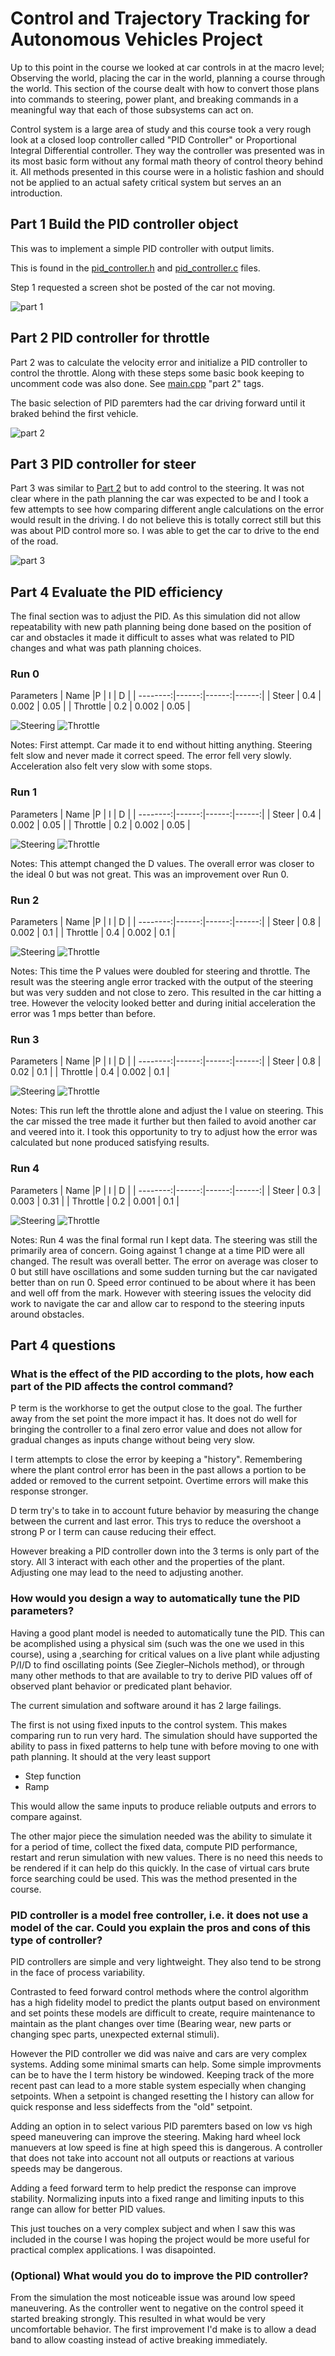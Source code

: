 # Control and Trajectory Tracking for Autonomous Vehicles Project

Up to this point in the course we looked at car controls in at the macro level; Observing the world, placing the car in the world, planning a course through the world. This section of the course dealt with how to convert those plans into commands to steering, power plant, and breaking commands in a meaningful way that each of those subsystems can act on.

Control system is a large area of study and this course took a very rough look at a closed loop controller called "PID Controller" or Proportional Integral Differential controller. They way the controller was presented was in its most basic form without any formal math theory of control theory behind it. All methods presented in this course were in a holistic fashion and should not be applied to an actual safety critical system but serves an an introduction.


## Part 1 Build the PID controller object
This was to implement a simple PID controller with output limits.

This is found in the [pid_controller.h](../project/pid_controller/pid_controller.h) and [pid_controller.c](../project/pid_controller/pid_controller.c) files.

Step 1 requested a screen shot be posted of the car not moving.

![part 1](images/part1.png)


## Part 2 PID controller for throttle
Part 2 was to calculate the velocity error and initialize a PID controller to control the throttle. Along with these steps some basic book keeping to uncomment code was also done.  See
[main.cpp](../project/pid_controller/main.cpp) "part 2" tags.

The basic selection of PID paremters had the car driving forward until it braked behind the first vehicle.

![part 2](images/part2.png)

## Part 3 PID controller for steer
Part 3 was similar to [Part 2](#Part2) but to add control to the steering. It was not clear where in the path planning the car was expected to be and I took a few attempts to see how comparing different angle calculations on the error would result in the driving. I do not believe this is totally correct still but this was about PID control more so. I was able to get the car to drive to the end of the road.

![part 3](images/part3.png)

## Part 4 Evaluate the PID efficiency

The final section was to adjust the PID. As this simulation did not allow repeatability with new path planning being done based on the position of car and obstacles it made it difficult to asses what was related to PID changes and what was path planning choices.


### Run 0
Parameters
| Name     |P      | I     | D     |
| --------:|------:|------:|------:|
| Steer    |  0.4  | 0.002 | 0.05  |
| Throttle |  0.2  | 0.002 | 0.05  |

![Steering](images/steering_run0_pid_p0_4_i0_002_d0_05.png)
![Throttle](images/throttle_run0_pid_p0_2_i0_002_d0_05.png)

Notes:
First attempt. Car made it to end without hitting anything. Steering felt slow and never made it correct speed. The error fell very slowly. Acceleration also felt very slow with some stops.

### Run 1
Parameters
| Name     |P      | I     | D     |
| --------:|------:|------:|------:|
| Steer    |  0.4  | 0.002 | 0.05  |
| Throttle |  0.2  | 0.002 | 0.05  |

![Steering](images/steering_run1_pid_p0_4_i0_002_d0_1.png)
![Throttle](images/throttle_run1_pid_p0_2_i0_002_d0_1.png)

Notes:
This attempt changed the D values. The overall error was closer to the ideal 0 but was not great. This was an improvement over Run 0.


### Run 2
Parameters
| Name     |P      | I     | D     |
| --------:|------:|------:|------:|
| Steer    |  0.8  | 0.002 | 0.1   |
| Throttle |  0.4  | 0.002 | 0.1   |

![Steering](images/steering_run2_pid_p0_8_i0_002_d0_1.png)
![Throttle](images/throttle_run2_pid_p0_4_i0_002_d0_1.png)

Notes: This time the P values were doubled for steering and throttle. The result was the steering angle error tracked with the output of the steering but was very sudden and not close to zero. This resulted in the car hitting a tree. However the velocity looked better and during initial acceleration the error was 1 mps better than before.

### Run 3
Parameters
| Name     |P      | I     | D     |
| --------:|------:|------:|------:|
| Steer    |  0.8  | 0.02 | 0.1   |
| Throttle |  0.4  | 0.002 | 0.1   |

![Steering](images/steering_run3_pid_p0_8_i0_02_d0_1.png)
![Throttle](images/throttle_run2_pid_p0_4_i0_002_d0_1.png)

Notes: This run left the throttle alone and adjust the I value on steering. This the car missed the tree made it further but then failed to avoid another car and veered into it. I took this opportunity to try to adjust how the error was calculated but none produced satisfying results.

### Run 4
Parameters
| Name     |P      | I     | D     |
| --------:|------:|------:|------:|
| Steer    |  0.3  | 0.003 | 0.31  |
| Throttle |  0.2  | 0.001 | 0.1  |

![Steering](images/steering_run4_pid_p0_3_i0_003_d0_31.png)
![Throttle](images/throttle_run4_pid_p0_2_i0_001_d0_1.png)

Notes: Run 4 was the final formal run I kept data. The steering was still the primarily area of concern. Going against 1 change at a time PID were all changed. The result was overall better. The error on average was closer to 0 but still have oscillations and some sudden turning but the car navigated better than on run 0. Speed error continued to be about where it has been and well off from the mark. However with steering issues the velocity did work to navigate the car and allow car to respond to the steering inputs around obstacles.


## Part 4 questions

### What is the effect of the PID according to the plots, how each part of the PID affects the control command?

P term is the workhorse to get the output close to the goal. The further away from the set point the more impact it has. It does not do well for bringing the controller to a final zero error value and does not allow for gradual changes as inputs change without being very slow.

I term attempts to close the error by keeping a "history". Remembering where the plant control error has been in the past allows a portion to be added or removed to the current setpoint. Overtime errors will make this response stronger.

D term try's to take in to account future behavior by measuring the change between the current and last error. This trys to reduce the overshoot a strong P or I term can cause reducing their effect.

However breaking a PID controller down into the 3 terms is only part of the story. All 3 interact with each other and the properties of the plant. Adjusting one may lead to the need to adjusting another.

### How would you design a way to automatically tune the PID parameters?

Having a good plant model is needed to automatically tune the PID. This can be acomplished using a physical sim (such was the one we used in this course), using a ,searching for critical values on a live plant while adjusting P/I/D to find oscillating points (See Ziegler–Nichols method), or through many other methods to that are available to try to derive PID values off of observed plant behavior or predicated plant behavior.

The current simulation and software around it has 2 large failings.

The first is not using fixed inputs to the control system. This makes comparing run to run very hard. The simulation should have supported the ability to pass in fixed patterns to help tune with before moving to one with path planning. It should at the very least support
* Step function
* Ramp

This would allow the same inputs to produce reliable outputs and errors to compare against.

The other major piece the simulation needed was the ability to simulate it for a period of time, collect the fixed data, compute PID performance, restart and rerun simulation with new values. There is no need this needs to be rendered if it can help do this quickly. In the case of virtual cars brute force searching could be used. This was the method presented in the course.

### PID controller is a model free controller, i.e. it does not use a model of the car. Could you explain the pros and cons of this type of controller?

PID controllers are simple and very lightweight. They also tend to be strong in the face of process variability.

Contrasted to feed forward control methods where the control algorithm has a high fidelity model to predict the plants output based on environment and set points these models are difficult to create, require maintenance to maintain as the plant changes over time (Bearing wear, new parts or changing spec parts, unexpected external stimuli).

However the PID controller we did was naive and cars are very complex systems. Adding some minimal smarts can help. Some simple improvments can be to have the I term history be windowed. Keeping track of the more recent past can lead to a more stable system especially when changing setpoints. When a setpoint is changed resetting the I history can allow for quick response and less sideffects from the "old" setpoint.

Adding an option in to select various PID paremters based on low vs high speed maneuvering can improve the steering. Making hard wheel lock manuevers at low speed is fine at high speed this is dangerous. A controller that does not take into account not all outputs or reactions at various speeds may be dangerous.

Adding a feed forward term to help predict the response can improve stability. Normalizing inputs into a fixed range and limiting inputs to this range can allow for better PID values.

This just touches on a very complex subject and when I saw this was included in the course I was hoping the project would be more useful for practical complex applications. I was disapointed.

### (Optional) What would you do to improve the PID controller?

From the simulation the most noticeable issue was around low speed maneuvering. As the controller went to negative on the control speed it started breaking strongly. This resulted in what would be very uncomfortable behavior. The first improvement I'd make is to allow a dead band to allow coasting instead of active breaking immediately.

